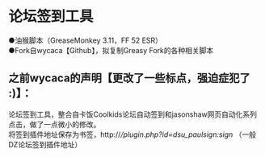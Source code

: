 # 论坛签到工具
●油猴脚本（GreaseMonkey 3.11，FF 52 ESR）             
●Fork自wycaca【Github】，拟复制Greasy Fork的各种相关脚本               



## 之前wycaca的声明【更改了一些标点，强迫症犯了 :)】：
论坛签到工具，整合自卡饭Coolkids论坛自动签到和jasonshaw网页自动化系列点击，做了一点微小的修改。         
将签到插件地址保存为书签，http://*/plugin.php?id=dsu_paulsign:sign*  （一般DZ论坛签到插件地址）       
